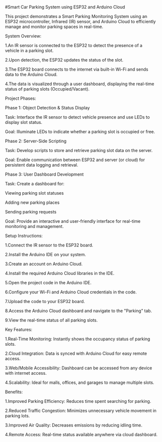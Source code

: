 #Smart Car Parking System using ESP32 and Arduino Cloud

This project demonstrates a Smart Parking Monitoring System using an ESP32 microcontroller, Infrared (IR) sensor, and Arduino Cloud to efficiently manage and monitor parking spaces in real-time.

System Overview:

1.An IR sensor is connected to the ESP32 to detect the presence of a vehicle in a parking slot.

2.Upon detection, the ESP32 updates the status of the slot.

3.The ESP32 board connects to the internet via built-in Wi-Fi and sends data to the Arduino Cloud.

4.The data is visualized through a user dashboard, displaying the real-time status of parking slots (Occupied/Vacant).

Project Phases:
 
Phase 1: Object Detection & Status Display

Task: Interface the IR sensor to detect vehicle presence and use LEDs to display slot status.

Goal: Illuminate LEDs to indicate whether a parking slot is occupied or free.

Phase 2: Server-Side Scripting

Task: Develop scripts to store and retrieve parking slot data on the server.

Goal: Enable communication between ESP32 and server (or cloud) for persistent data logging and retrieval.

Phase 3: User Dashboard Development

Task: Create a dashboard for:

Viewing parking slot statuses

Adding new parking places

Sending parking requests

Goal: Provide an interactive and user-friendly interface for real-time monitoring and management.

Setup Instructions:

1.Connect the IR sensor to the ESP32 board.

2.Install the Arduino IDE on your system.

3.Create an account on Arduino Cloud.

4.Install the required Arduino Cloud libraries in the IDE.

5.Open the project code in the Arduino IDE.

6.Configure your Wi-Fi and Arduino Cloud credentials in the code.

7.Upload the code to your ESP32 board.

8.Access the Arduino Cloud dashboard and navigate to the "Parking" tab.

9.View the real-time status of all parking slots.

Key Features:

1.Real-Time Monitoring: Instantly shows the occupancy status of parking slots.

2.Cloud Integration: Data is synced with Arduino Cloud for easy remote access.

3.Web/Mobile Accessibility: Dashboard can be accessed from any device with internet access.

4.Scalability: Ideal for malls, offices, and garages to manage multiple slots.

Benefits:

1.Improved Parking Efficiency: Reduces time spent searching for parking.

2.Reduced Traffic Congestion: Minimizes unnecessary vehicle movement in parking lots.

3.Improved Air Quality: Decreases emissions by reducing idling time.

4.Remote Access: Real-time status available anywhere via cloud dashboard.
